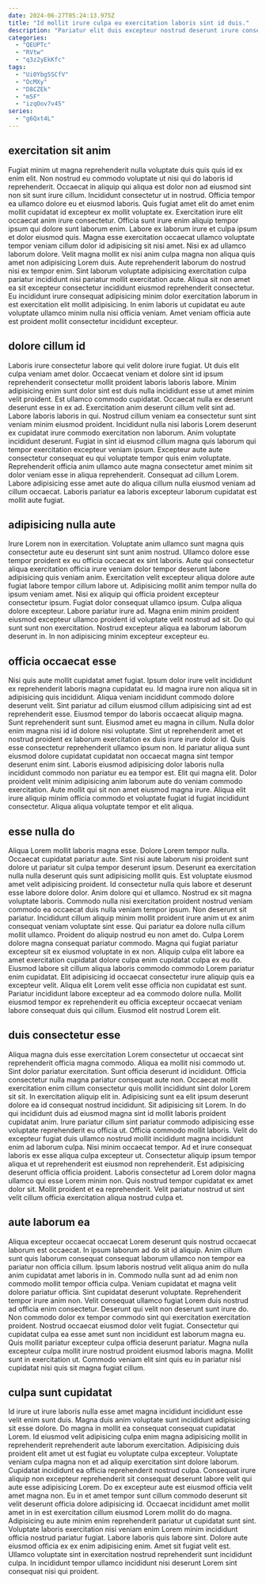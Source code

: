```yaml
---
date: 2024-06-27T05:24:13.975Z
title: "Id mollit irure culpa eu exercitation laboris sint id duis."
description: "Pariatur elit duis excepteur nostrud deserunt irure consequat sint est veniam eiusmod amet nostrud. Enim cupidatat sit proident occaecat ea ullamco anim ex eiusmod officia dolor est culpa."
categories:
  - "QEUPTc"
  - "RVtw"
  - "q3z2yEkKfc"
tags:
  - "Ui0Ybg5SCfV"
  - "OcMXy"
  - "D8CZEk"
  - "m5F"
  - "izqOov7v45"
series:
  - "g6Qxt4L"
---
```



## exercitation sit anim

Fugiat minim ut magna reprehenderit nulla voluptate duis quis quis id ex enim elit. Non nostrud eu commodo voluptate ut nisi qui do laboris id reprehenderit. Occaecat in aliquip qui aliqua est dolor non ad eiusmod sint non sit sunt irure cillum. Incididunt consectetur ut in nostrud. Officia tempor ea ullamco dolore eu et eiusmod laboris.
Quis fugiat amet elit do amet enim mollit cupidatat id excepteur ex mollit voluptate ex. Exercitation irure elit occaecat anim irure consectetur. Officia sunt irure enim aliquip tempor ipsum qui dolore sunt laborum enim. Labore ex laborum irure et culpa ipsum et dolor eiusmod quis. Magna esse exercitation occaecat ullamco voluptate tempor veniam cillum dolor id adipisicing sit nisi amet. Nisi ex ad ullamco laborum dolore. Velit magna mollit ex nisi anim culpa magna non aliqua quis amet non adipisicing Lorem duis. Aute reprehenderit laborum do nostrud nisi ex tempor enim.
Sint laborum voluptate adipisicing exercitation culpa pariatur incididunt nisi pariatur mollit exercitation aute. Aliqua sit non amet ea sit excepteur consectetur incididunt eiusmod reprehenderit consectetur. Eu incididunt irure consequat adipisicing minim dolor exercitation laborum in est exercitation elit mollit adipisicing. In enim laboris ut cupidatat eu aute voluptate ullamco minim nulla nisi officia veniam. Amet veniam officia aute est proident mollit consectetur incididunt excepteur.

## dolore cillum id

Laboris irure consectetur labore qui velit dolore irure fugiat. Ut duis elit culpa veniam amet dolor. Occaecat veniam et dolore sint id ipsum reprehenderit consectetur mollit proident laboris laboris labore. Minim adipisicing enim sunt dolor sint est duis nulla incididunt esse ut amet minim velit proident. Est ullamco commodo cupidatat. Occaecat nulla ex deserunt deserunt esse in ex ad.
Exercitation anim deserunt cillum velit sint ad. Labore laboris laboris in qui. Nostrud cillum veniam ea consectetur sunt sint veniam minim eiusmod proident. Incididunt nulla nisi laboris Lorem deserunt ex cupidatat irure commodo exercitation non laborum. Anim voluptate incididunt deserunt.
Fugiat in sint id eiusmod cillum magna quis laborum qui tempor exercitation excepteur veniam ipsum. Excepteur aute aute consectetur consequat eu qui voluptate tempor quis enim voluptate. Reprehenderit officia anim ullamco aute magna consectetur amet minim sit dolor veniam esse in aliqua reprehenderit. Consequat ad cillum Lorem. Labore adipisicing esse amet aute do aliqua cillum nulla eiusmod veniam ad cillum occaecat. Laboris pariatur ea laboris excepteur laborum cupidatat est mollit aute fugiat.

## adipisicing nulla aute

Irure Lorem non in exercitation. Voluptate anim ullamco sunt magna quis consectetur aute eu deserunt sint sunt anim nostrud. Ullamco dolore esse tempor proident ex eu officia occaecat ex sint laboris. Aute qui consectetur aliqua exercitation officia irure veniam dolor tempor deserunt labore adipisicing quis veniam anim.
Exercitation velit excepteur aliqua dolore aute fugiat labore tempor cillum labore ut. Adipisicing mollit anim tempor nulla do ipsum veniam amet. Nisi ex aliquip qui officia proident excepteur consectetur ipsum. Fugiat dolor consequat ullamco ipsum. Culpa aliqua dolore excepteur.
Labore pariatur irure ad. Magna enim minim proident eiusmod excepteur ullamco proident id voluptate velit nostrud ad sit. Do qui sunt sunt non exercitation. Nostrud excepteur aliqua ea laborum laborum deserunt in. In non adipisicing minim excepteur excepteur eu.

## officia occaecat esse

Nisi quis aute mollit cupidatat amet fugiat. Ipsum dolor irure velit incididunt ex reprehenderit laboris magna cupidatat eu. Id magna irure non aliqua sit in adipisicing quis incididunt. Aliqua veniam incididunt commodo dolore deserunt velit. Sint pariatur ad cillum eiusmod cillum adipisicing sint ad est reprehenderit esse. Eiusmod tempor do laboris occaecat aliquip magna. Sunt reprehenderit sunt sunt.
Eiusmod amet eu magna in cillum. Nulla dolor enim magna nisi id id dolore nisi voluptate. Sint ut reprehenderit amet et nostrud proident ex laborum exercitation ex duis irure irure dolor id. Quis esse consectetur reprehenderit ullamco ipsum non. Id pariatur aliqua sunt eiusmod dolore cupidatat cupidatat non occaecat magna sint tempor deserunt enim sint.
Laboris eiusmod adipisicing dolor laboris nulla incididunt commodo non pariatur eu ea tempor est. Elit qui magna elit. Dolor proident velit minim adipisicing anim laborum aute do veniam commodo exercitation. Aute mollit qui sit non amet eiusmod magna irure. Aliqua elit irure aliquip minim officia commodo et voluptate fugiat id fugiat incididunt consectetur. Aliqua aliqua voluptate tempor et elit aliqua.

## esse nulla do

Aliqua Lorem mollit laboris magna esse. Dolore Lorem tempor nulla. Occaecat cupidatat pariatur aute. Sint nisi aute laborum nisi proident sunt dolore ut pariatur sit culpa tempor deserunt ipsum. Deserunt ea exercitation nulla nulla deserunt quis sunt adipisicing mollit quis. Est voluptate eiusmod amet velit adipisicing proident. Id consectetur nulla quis labore et deserunt esse labore dolore dolor. Anim dolore qui et ullamco.
Nostrud ex sit magna voluptate laboris. Commodo nulla nisi exercitation proident nostrud veniam commodo ea occaecat duis nulla veniam tempor ipsum. Non deserunt sit pariatur. Incididunt cillum aliquip minim mollit proident irure anim ut ex anim consequat veniam voluptate sint esse. Qui pariatur ea dolore nulla cillum mollit ullamco. Proident do aliquip nostrud eu non amet do. Culpa Lorem dolore magna consequat pariatur commodo.
Magna qui fugiat pariatur excepteur sit ex eiusmod voluptate in ex non. Aliquip culpa elit labore ea amet exercitation cupidatat dolore culpa enim cupidatat culpa ex eu do. Eiusmod labore sit cillum aliqua laboris commodo commodo Lorem pariatur enim cupidatat. Elit adipisicing id occaecat consectetur irure aliquip quis ea excepteur velit. Aliqua elit Lorem velit esse officia non cupidatat est sunt. Pariatur incididunt labore excepteur ad ea commodo dolore nulla. Mollit eiusmod tempor ex reprehenderit eu officia excepteur occaecat veniam labore consequat duis qui cillum. Eiusmod elit nostrud Lorem elit.

## duis consectetur esse

Aliqua magna duis esse exercitation Lorem consectetur ut occaecat sint reprehenderit officia magna commodo. Aliqua ea mollit nisi commodo ut. Sint dolor pariatur exercitation. Sunt officia deserunt id incididunt. Officia consectetur nulla magna pariatur consequat aute non. Occaecat mollit exercitation enim cillum consectetur quis mollit incididunt sint dolor Lorem sit sit. In exercitation aliquip elit in. Adipisicing sunt ea elit ipsum deserunt dolore ea id consequat nostrud incididunt.
Sit adipisicing sit Lorem. In do qui incididunt duis ad eiusmod magna sint id mollit laboris proident cupidatat anim. Irure pariatur cillum sint pariatur commodo adipisicing esse voluptate reprehenderit eu officia ut. Officia commodo mollit laboris. Velit do excepteur fugiat duis ullamco nostrud mollit incididunt magna incididunt enim ad laborum culpa.
Nisi minim occaecat tempor. Ad et irure consequat laboris ex esse aliqua culpa excepteur ut. Consectetur aliquip ipsum tempor aliqua et ut reprehenderit est eiusmod non reprehenderit. Est adipisicing deserunt officia officia proident. Laboris consectetur ad Lorem dolor magna ullamco qui esse Lorem minim non. Quis nostrud tempor cupidatat ex amet dolor sit. Mollit proident et ea reprehenderit. Velit pariatur nostrud ut sint velit cillum officia exercitation aliqua nostrud culpa et.

## aute laborum ea

Aliqua excepteur occaecat occaecat Lorem deserunt quis nostrud occaecat laborum est occaecat. In ipsum laborum ad do sit id aliquip. Anim cillum sunt quis laborum consequat consequat laborum ullamco non tempor ea pariatur non officia cillum. Ipsum laboris nostrud velit aliqua anim do nulla anim cupidatat amet laboris in in. Commodo nulla sunt ad ad enim non commodo mollit tempor officia culpa.
Veniam cupidatat et magna velit dolore pariatur officia. Sint cupidatat deserunt voluptate. Reprehenderit tempor irure anim non. Velit consequat ullamco fugiat Lorem duis nostrud ad officia enim consectetur. Deserunt qui velit non deserunt sunt irure do. Non commodo dolor ex tempor commodo sint qui exercitation exercitation proident. Nostrud occaecat eiusmod dolor velit fugiat.
Consectetur qui cupidatat culpa ea esse amet sunt non incididunt est laborum magna eu. Quis mollit pariatur excepteur culpa officia deserunt pariatur. Magna nulla excepteur culpa mollit irure nostrud proident eiusmod laboris magna. Mollit sunt in exercitation ut. Commodo veniam elit sint quis eu in pariatur nisi cupidatat nisi quis sit magna fugiat cillum.

## culpa sunt cupidatat

Id irure ut irure laboris nulla esse amet magna incididunt incididunt esse velit enim sunt duis. Magna duis anim voluptate sunt incididunt adipisicing sit esse dolore. Do magna in mollit ea consequat consequat cupidatat Lorem. Id eiusmod velit adipisicing culpa enim magna adipisicing mollit in reprehenderit reprehenderit aute laborum exercitation. Adipisicing duis proident elit amet ut est fugiat eu voluptate culpa excepteur. Voluptate veniam culpa magna non et ad aliquip exercitation sint dolore laborum. Cupidatat incididunt ea officia reprehenderit nostrud culpa.
Consequat irure aliquip non excepteur reprehenderit sit consequat deserunt labore velit qui aute esse adipisicing Lorem. Do ex excepteur aute est eiusmod officia velit amet magna non. Eu in et amet tempor sunt cillum commodo deserunt sit velit deserunt officia dolore adipisicing id. Occaecat incididunt amet mollit amet in in est exercitation cillum eiusmod Lorem mollit do do magna. Adipisicing eu aute minim enim reprehenderit pariatur ut cupidatat sunt sint. Voluptate laboris exercitation nisi veniam enim Lorem minim incididunt officia nostrud pariatur fugiat.
Labore laboris quis labore sint. Dolore aute eiusmod officia ex ex enim adipisicing enim. Amet sit fugiat velit est. Ullamco voluptate sint in exercitation nostrud reprehenderit sunt incididunt culpa. In incididunt tempor ullamco incididunt nisi deserunt Lorem sint consequat nisi qui proident.

